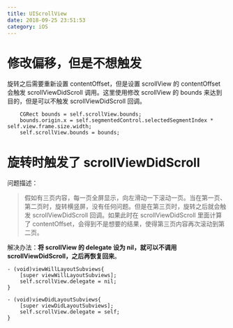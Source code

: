 ```yaml
---
title: UIScrollView
date: 2018-09-25 23:51:53
category: iOS
---
```


# 修改偏移，但是不想触发

旋转之后需要重新设置 contentOffset，但是设置 scrollView 的 contentOffset 会触发 scrollViewDidScroll 调用。这里使用修改 scrollView 的 bounds 来达到目的，但是可以不触发 scrollViewDidScroll 回调。

```
    CGRect bounds = self.scrollView.bounds;
    bounds.origin.x = self.segmentedControl.selectedSegmentIndex * self.view.frame.size.width;
    self.scrollView.bounds = bounds;
```

<!-- more -->

# 旋转时触发了 scrollViewDidScroll

问题描述：

> 假如有三页内容，每一页全屏显示，向左滑动一下滚动一页。当在第一页、第二页时，旋转横竖屏，没有任何问题。但是在第三页时，旋转之后就会触发 scrollViewDidScroll 回调。如果此时在 scrollViewDidScroll 里面计算了 contentOffset，会得到不是想要的结果，使得第三页内容再次滚动到第二页。

解决办法：**将 scrollView 的 delegate 设为 nil，就可以不调用 scrollViewDidScroll，之后再恢复回来**。

```
- (void)viewWillLayoutSubviews{
    [super viewWillLayoutSubviews];
    self.scrollView.delegate = nil;
}

- (void)viewDidLayoutSubviews{
    [super viewDidLayoutSubviews];
    self.scrollView.delegate = self;
}
```
